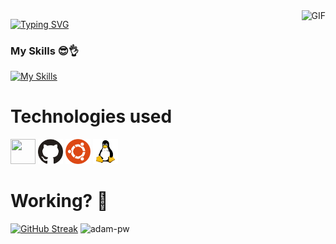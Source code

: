 <img align="right" alt="GIF" src="https://media.giphy.com/media/LmNwrBhejkK9EFP504/giphy.gif" />

<a href="https://git.io/typing-svg"><img src="https://readme-typing-svg.demolab.com?font=Silkscreen&duration=7000&pause=1000&repeat=false&random=false&width=435&lines=Hi+i'm+Rodrigo+Leon+%F0%9F%91%8C;Hi+i'm+Developer+%F0%9F%92%96;Hi+i'm+Rodrigo+Leon+%F0%9F%91%8C" alt="Typing SVG" /></a>
</p>

<h3>My Skills 😎👌</h3>

[![My Skills](https://skillicons.dev/icons?i=java,dart,flutter,python,nodejs)](https://skillicons.dev)


# Technologies used
<p>
<code><img height="40" width="40" src="https://upload.wikimedia.org/wikipedia/commons/thumb/3/3f/Git_icon.svg/1024px-Git_icon.svg.png"></code>
<code><img height="40" width="40" src="https://raw.githubusercontent.com/github/explore/80688e429a7d4ef2fca1e82350fe8e3517d3494d/topics/github-api/github-api.png"></code>
<code><img height="40" width="40" src="https://raw.githubusercontent.com/github/explore/80688e429a7d4ef2fca1e82350fe8e3517d3494d/topics/ubuntu/ubuntu.png"></code>
<code><img height="40" width="40" src= "https://raw.githubusercontent.com/github/explore/80688e429a7d4ef2fca1e82350fe8e3517d3494d/topics/linux/linux.png"></code>
</p>


# Working? 🤨
<a href="https://git.io/streak-stats"><img src="https://github-readme-streak-stats.herokuapp.com?user=Yoyiyoniu&theme=transparent&border_radius=5.7&mode=weekly&card_width=200" alt="GitHub Streak" /></a>
<img
src="https://github-readme-stats.vercel.app/api/top-langs?username=Yoyiyoniu&show_icons=true&locale=en&bg_color=0d1117&text_color=ffffff&layout=compact" 
alt="adam-pw" 
bg_color=#808080/> 


